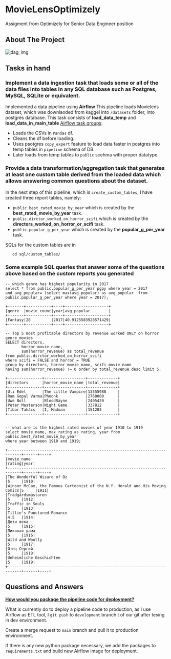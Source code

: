 # MovieLensOptimizely
Assigment from Optimizely for Senior Data Engineer position

## About The Project
![dag_img](https://github.com/Fazthe13th/MovieLensOptimizely/assets/19173590/58ab188e-743b-4ad9-9944-995e3903126b)

<!-- GETTING STARTED -->
## Tasks in hand

### Implement a data ingestion task that loads some or all of the data files into tables in any SQL database such as Postgres, MySQL, SQLite or equivalent.
Implemented a data pipeline using <b>Airflow</b>
This pipeline loads Movielens dataset, which was downlaoded from kaggel into `/datasets` folder, into postgres database.
This task consists of <b>load_data_temp</b> and <b>load_data_in_main_table</b> [Airflow task groups](https://docs.astronomer.io/learn/task-groups):
* Loads the CSVs in `Pandas` df.
* Cleans the df before loading.
* Uses psotgres `copy_expert` feature to load data faster in postgres into temp tables in `pipeline` schema of DB.
* Later loads from temp tables to `public` scehma with proper datatype.

### Provide a data transformation/aggregation task that generates at least one custom table derived from the loaded data which allows answering common questions about the dataset.
In the next step of this pipeline, which is `create_custom_tables`, I have created three report tables, namely:
* `public.best_rated_movie_by_year` which is created by the <b>best_rated_movie_by_year</b> task.
* `public.dirctor_worked_on_horror_scifi` which is created by the <b>directors_worked_on_horror_or_scifi</b> task.
* `public.popular_g_per_year` which is created by the <b>popular_g_per_year</b> task.


SQLs for the custom tables are in
```
   cd sql/custom_tables/
   ```
### Some example SQL queries that answer some of the questions above based on the custom reports you generated
```
-- which genre has highest popularity in 2017
select * from public.popular_g_per_year pgpy where year = 2017
and avg_popular= (select max(avg_popular) as avg_popular  from public.popular_g_per_year where year = 2017);

+-------+-----------+----+-------------------+
|genre  |movie_count|year|avg_popular        |
+-------+-----------+----+-------------------+
|Fantasy|28         |2017|40.9125583928571429|
+-------+-----------+----+-------------------+

-- Top 5 most profitable directors by revenue worked ONLY on horror genre movies
SELECT directors,
       horror_movie_name,
       sum(horror_revenue) as total_revenue
from public.dirctor_worked_on_horror_scifi
where scifi = FALSE and horror = TRUE
group by directors, horror_movie_name, scifi_movie_name
having sum(horror_revenue) != 0 order by total_revenue desc limit 5;

+---------------+------------------+-------------+
|directors      |horror_movie_name |total_revenue|
+---------------+------------------+-------------+
|Uli Edel       |The Little Vampire|13555988     |
|Ram Gopal Varma|Phoonk            |2760000      |
|Uwe Boll       |BloodRayne        |2405420      |
|Peter Masterson|Night Game        |337812       |
|Tibor Takács   |I, Madman         |151203       |
+---------------+------------------+-------------+


-- what are is the highest rated movies of year 1910 to 1919
select movie_name, max_rating as rating, year from public.best_rated_movie_by_year
where year between 1910 and 1919;

+----------------------------------------------------------------------------+------+----+
|movie_name                                                                  |rating|year|
+----------------------------------------------------------------------------+------+----+
|The Wonderful Wizard of Oz                                                  |5     |1910|
|Winsor McCay, the Famous Cartoonist of the N.Y. Herald and His Moving Comics|5     |1911|
|Trädgårdsmästaren                                                           |5     |1912|
|Traffic in Souls                                                            |5     |1913|
|Tillie's Punctured Romance                                                  |4.5   |1914|
|Дети века                                                                   |5     |1915|
|Пиковая дама                                                                |5     |1916|
|Wild and Woolly                                                             |5     |1917|
|Отец Сергий                                                                 |5     |1918|
|Unheimliche Geschichten                                                     |5     |1919|
+----------------------------------------------------------------------------+------+----+
```

## Questions and Answers
**[How would you package the pipeline code for deployment?](#id00)** <a id="id00"></a><!-- ID: 00 -->

What is currently do to deploy a pipeline code to production, as I use Airflow as ETL tool, I `git push` to `development` branch t of our git after tesing in dev environment.

Create a merge request to `main` branch and pull it to production environment.

If there is any new python package necessary, we add the packages to `requirements.txt` and build new Airflow image for deployment.






